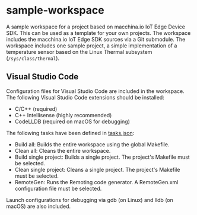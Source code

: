 # sample-workspace

A sample workspace for a project based on macchina.io IoT Edge Device SDK.
This can be used as a template for your own projects.
The workspace includes the macchina.io IoT Edge SDK sources via a Git submodule.
The workspace includes one sample project, a simple implementation of a
temperature sensor based on the Linux Thermal subsystem (`/sys/class/thermal`).

## Visual Studio Code

Configuration files for Visual Studio Code are included in the workspace.
The following Visual Studio Code extensions should be installed:
  - C/C++ (required)
  - C++ Intellisense (highly recommended)
  - CodeLLDB (required on macOS for debugging)

The following tasks have been defined in [tasks.json](.vscode/tasks.json):
  - Build all: Builds the entire workspace using the global Makefile.
  - Clean all: Cleans the entire workspace.
  - Build single project: Builds a single project. The project's Makefile must be selected.
  - Clean single project: Cleans a single project. The project's Makefile must be selected.
  - RemoteGen: Runs the Remoting code generator. A RemoteGen.xml configuration file must be selected.

Launch configurations for debugging via gdb (on Linux) and lldb (on macOS) are also included.
